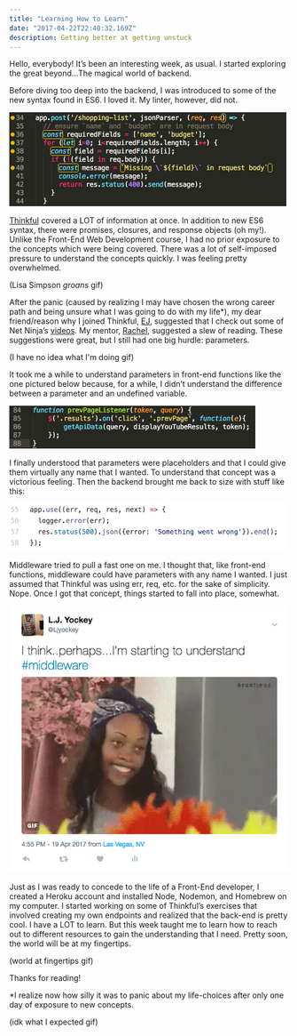 ```yaml
---
title: "Learning How to Learn"
date: "2017-04-22T22:40:32.169Z"
description: Getting better at getting unstuck
---
```


Hello, everybody! It’s been an interesting week, as usual. I started exploring the great beyond…The magical world of backend.

Before diving too deep into the backend, I was introduced to some of the new syntax found in ES6. I loved it. My linter, however, did not.

![screenshot of a text editor with a lot of javascript syntax errors highlighted](./linter.png)

[Thinkful](thinkful.com) covered a LOT of information at once. In addition to new ES6 syntax, there were promises, closures, and response objects (oh my!). Unlike the Front-End Web Development course, I had no prior exposure to the concepts which were being covered. There was a lot of self-imposed pressure to understand the concepts quickly. I was feeling pretty overwhelmed.

(Lisa Simpson *groans* gif)

After the panic (caused by realizing I may have chosen the wrong career path and being unsure what I was going to do with my life*), my dear friend/reason why I joined Thinkful, [EJ](https://twitter.com/codeability), suggested that I check out some of Net Ninja’s [videos](https://www.youtube.com/channel/UCW5YeuERMmlnqo4oq8vwUpg). My mentor, [Rachel](https://twitter.com/CodingLady), suggested a slew of reading. These suggestions were great, but I still had one big hurdle: parameters.

(I have no idea what I'm doing gif)

It took me a while to understand parameters in front-end functions like the one pictured below because, for a while, I didn’t understand the difference between a parameter and an undefined variable.

![javascript funciton example](./frontend-params.png)

I finally understood that parameters were placeholders and that I could give them virtually any name that I wanted. To understand that concept was a victorious feeling. Then the backend brought me back to size with stuff like this:

![middleware funciton example](./middleware-params.png)

Middleware tried to pull a fast one on me. I thought that, like front-end functions, middleware could have parameters with any name I wanted. I just assumed that Thinkful was using err, req, etc. for the sake of simplicity. Nope. Once I got that concept, things started to fall into place, somewhat.

![Tweet that reads: "I think..perhaps..I'm starting to understand #middleware](./twitter.png)

Just as I was ready to concede to the life of a Front-End developer, I created a Heroku account and installed Node, Nodemon, and Homebrew on my computer. I started working on some of Thinkful’s exercises that involved creating my own endpoints and realized that the back-end is pretty cool. I have a LOT to learn. But this week taught me to learn how to reach out to different resources to gain the understanding that I need. Pretty soon, the world will be at my fingertips.

(world at fingertips gif)

Thanks for reading!

*I realize now how silly it was to panic about my life-choices after only one day of exposure to new concepts.

(idk what I expected gif)
